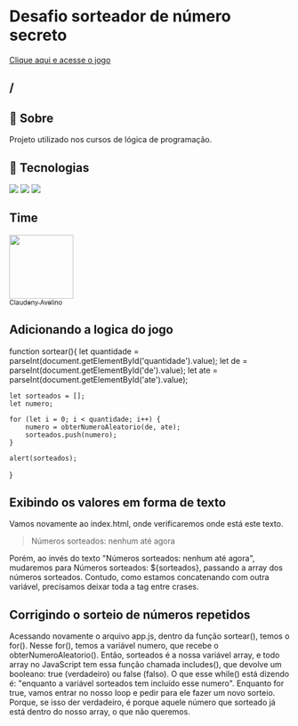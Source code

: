 <h1>Desafio sorteador de número secreto</h1>
<a href="https">Clique aqui e acesse o jogo</a>
<h2>/</h2>

<h2>🔖 Sobre</h2>
<p>Projeto utilizado nos cursos de lógica de programação.</p>

## 🚀 Tecnologias
<div>
  <img src="https://img.shields.io/badge/HTML-239120?style=for-the-badge&logo=html5&logoColor=white">
  <img src="https://img.shields.io/badge/CSS-239120?&style=for-the-badge&logo=css3&logoColor=white">
  <img src="https://img.shields.io/badge/JavaScript-F7DF1E?style=for-the-badge&logo=javascript&logoColor=black">
</div>
<h2>Time</h2>

[<img loading="lazy" src="https://avatars.githubusercontent.com/u/79340989?s=400&u=fcfb57bc9a07b8ce0eeae1195e243bb1cb56f6d8&v=4" width=115><br><sub>Claudeny Avelino</sub>](https://github.com/ClaudenyAvelino)

## Adicionando a logica do jogo

function sortear(){
    let quantidade = parseInt(document.getElementById('quantidade').value);
    let de = parseInt(document.getElementById('de').value);
    let ate = parseInt(document.getElementById('ate').value);
    
    let sorteados = [];
    let numero;
    
    for (let i = 0; i < quantidade; i++) {
        numero = obterNumeroAleatorio(de, ate);
        sorteados.push(numero);
    }
    
    alert(sorteados);
}

## Exibindo os valores em forma de texto

Vamos novamente ao index.html, onde verificaremos onde está este texto. 

><label class="texto__paragrafo">Números sorteados: nenhum até agora</label>

Porém, ao invés do texto "Números sorteados: nenhum até agora", mudaremos para Números sorteados: ${sorteados}, passando a array dos números sorteados. Contudo, como estamos concatenando com outra variável, precisamos deixar toda a tag <label> </label> entre crases.

## Corrigindo o sorteio de números repetidos

Acessando novamente o arquivo app.js, dentro da função sortear(), temos o for(). Nesse for(), temos a variável numero, que recebe o obterNumeroAleatorio().
Então, sorteados é a nossa variável array, e todo array no JavaScript tem essa função chamada includes(), que devolve um booleano: true (verdadeiro) ou false (falso). O que esse while() está dizendo é: "enquanto a variável sorteados tem incluído esse numero". Enquanto for true, vamos entrar no nosso loop e pedir para ele fazer um novo sorteio. Porque, se isso der verdadeiro, é porque aquele número que sorteado já está dentro do nosso array, o que não queremos.